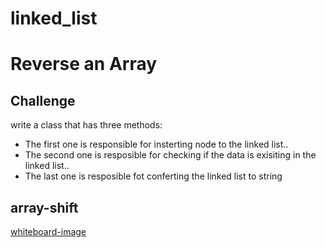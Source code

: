 # linked_list

# Reverse an Array
## Challenge
 write a class that has three methods:
* The first one is responsible for insterting node to the linked list..
* The second one is resposible for checking if the data is exisiting in the linked list..
* The last one is resposible fot conferting the linked list to string 

## array-shift 
[whiteboard-image](https://miro.com/app/board/o9J_lcKGuvs=/)